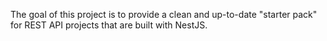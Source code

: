 The goal of this project is to provide a clean and up-to-date "starter pack" for REST API projects that are built with
NestJS.
